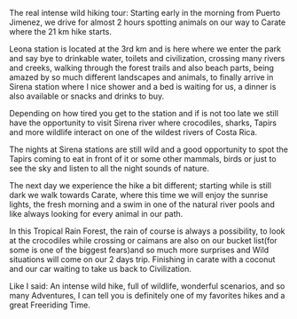 <p>
The real intense wild hiking tour: Starting early in the morning from Puerto Jimenez, we drive for almost 2 hours spotting animals on our way to Carate where the 21 km hike starts. 
</p>
<p>
Leona station is located at the 3rd km and is here where we enter the park and say bye to drinkable water, toilets and civilization, crossing many rivers and creeks, walking through the forest trails and also beach parts, being amazed by so much different landscapes and animals, to finally arrive in Sirena station where I nice shower and a bed is waiting for us, a dinner is also available or snacks and drinks to buy. 
</p>
<p>
Depending on how tired you get to the station and if is not too late we still have the opportunity to visit Sirena river where crocodiles, sharks, Tapirs and more wildlife interact on one of the wildest rivers of Costa Rica.
</p>
<p>
The nights at Sirena stations are still wild and a good opportunity to spot the Tapirs coming to eat in front of it or some other mammals, birds or just to see the sky and listen to all the night sounds of nature.
</p>

<p>
The next day we experience the hike a bit different; starting while is still dark we walk towards Carate, where this time we will enjoy the sunrise lights, the fresh morning and a swim in one of the natural river pools and like always looking for every animal in our path.
</p>
<p>
In this Tropical Rain Forest, the rain of course is always a possibility, to look at the crocodiles while crossing or caimans are also on our bucket list(for some is one of the biggest fears)and so much more surprises and Wild situations will come on our 2 days trip. Finishing in carate with a coconut and our car waiting to take us back to Civilization.
<p>
Like I said: An intense wild hike, full of wildlife, wonderful scenarios, and so many Adventures, I can tell you is definitely one of my favorites hikes and a great Freeriding Time.
</p>
